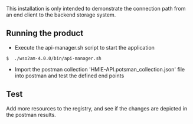 This installation is only intended to demonstrate  the connection path from an end client to the backend storage system.

## Running  the product
* Execute the api-manager.sh script to start the application
```
$  ./wso2am-4.0.0/bin/api-manager.sh
```

* Import the postman collection 'HMIE-API.potsman_collection.json'  file into postman and test the defined end points
  
## Test

Add more resources to the registry, and see if the changes are depicted in the postman results. 



